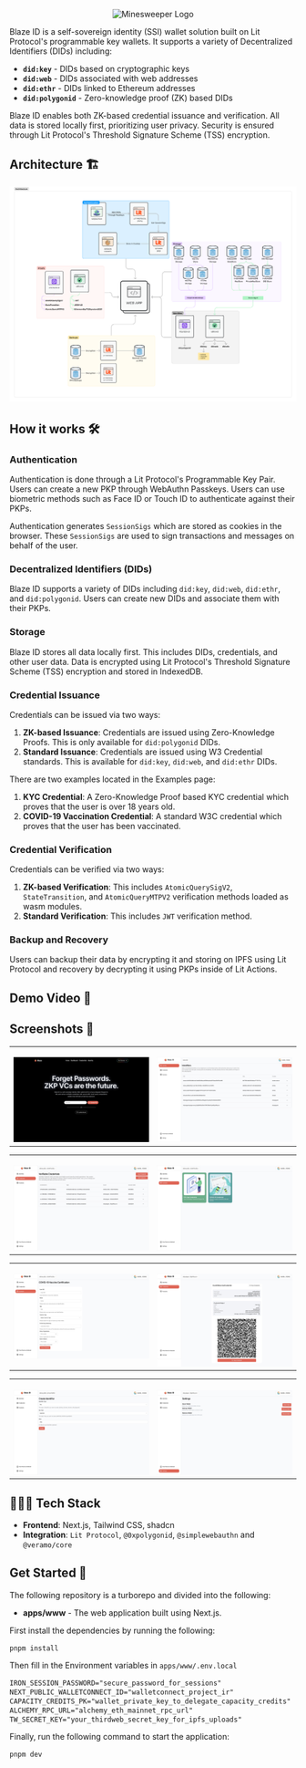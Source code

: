 <p align="center">
<img src="./apps/www/public/logo-text.png" alt="Minesweeper Logo"  width="200px"/></p>

Blaze ID is a self-sovereign identity (SSI) wallet solution built on Lit Protocol's programmable key wallets. It supports a variety of Decentralized Identifiers (DIDs) including:

- **`did:key`** - DIDs based on cryptographic keys
- **`did:web`** - DIDs associated with web addresses
- **`did:ethr`** - DIDs linked to Ethereum addresses
- **`did:polygonid`** - Zero-knowledge proof (ZK) based DIDs

Blaze ID enables both ZK-based credential issuance and verification. All data is stored locally first, prioritizing user privacy. Security is ensured through Lit Protocol's Threshold Signature Scheme (TSS) encryption.

## Architecture 🏗️

<img src="./assets/architecture.png" alt="Architecture Diagram" />

## How it works 🛠️

### Authentication

Authentication is done through a Lit Protocol's Programmable Key Pair. Users can create a new PKP through WebAuthn Passkeys. Users can use biometric methods such as Face ID or Touch ID to authenticate against their PKPs.

Authentication generates `SessionSigs` which are stored as cookies in the browser. These `SessionSigs` are used to sign transactions and messages on behalf of the user.

### Decentralized Identifiers (DIDs)

Blaze ID supports a variety of DIDs including `did:key`, `did:web`, `did:ethr`, and `did:polygonid`. Users can create new DIDs and associate them with their PKPs.

### Storage

Blaze ID stores all data locally first. This includes DIDs, credentials, and other user data. Data is encrypted using Lit Protocol's Threshold Signature Scheme (TSS) encryption and stored in IndexedDB.

### Credential Issuance

Credentials can be issued via two ways:

1. **ZK-based Issuance**: Credentials are issued using Zero-Knowledge Proofs. This is only available for `did:polygonid` DIDs.
2. **Standard Issuance**: Credentials are issued using W3 Credential standards. This is available for `did:key`, `did:web`, and `did:ethr` DIDs.

There are two examples located in the Examples page:

1. **KYC Credential**: A Zero-Knowledge Proof based KYC credential which proves that the user is over 18 years old.
2. **COVID-19 Vaccination Credential**: A standard W3C credential which proves that the user has been vaccinated.

### Credential Verification

Credentials can be verified via two ways:

1. **ZK-based Verification**: This includes `AtomicQuerySigV2`, `StateTransition`, and `AtomicQueryMTPV2` verification methods loaded as wasm modules.
2. **Standard Verification**: This includes `JWT` verification method.

### Backup and Recovery

Users can backup their data by encrypting it and storing on IPFS using Lit Protocol and recovery by decrypting it using PKPs inside of Lit Actions.

## Demo Video 🎥

## Screenshots 📸

<table>
  <tr>
    <td valign="top" width="50%">
      <br>
      <img src="./assets/1.jpeg" alt="Homepage" >
    </td>
    <td valign="top" width="50%">
      <br>
      <img src="./assets/2.jpeg" alt="Create Game" >
    </td>
  </tr>
</table>

<table>
  <tr>
    <td valign="top" width="50%">
      <br>
            <img src="./assets/3.jpeg" alt="Game Flags" >
    </td>
    <td valign="top" width="50%">
      <br>
            <img src="./assets/4.jpeg" alt="Game Over" >
    </td>
  </tr>
</table>

<table>
  <tr>
    <td valign="top" width="50%">
      <br>
            <img src="./assets/5.jpeg" alt="Game Flags" >
    </td>
    <td valign="top" width="50%">
      <br>
            <img src="./assets/6.jpeg" alt="Game Over" >
    </td>
  </tr>
</table>

<table>
  <tr>
    <td valign="top" width="50%">
      <br>
            <img src="./assets/7.jpeg" alt="Game Flags" >
    </td>
    <td valign="top" width="50%">
      <br>
            <img src="./assets/8.jpeg" alt="Game Over" >
    </td>
  </tr>
</table>

## 🧑🏼‍💻 Tech Stack

- **Frontend**: Next.js, Tailwind CSS, shadcn
- **Integration**: `Lit Protocol`, `@0xpolygonid`, `@simplewebauthn` and `@veramo/core`

## Get Started 🚀

The following repository is a turborepo and divided into the following:

- **apps/www** - The web application built using Next.js.

First install the dependencies by running the following:

```
pnpm install
```

Then fill in the Environment variables in `apps/www/.env.local`

```env
IRON_SESSION_PASSWORD="secure_password_for_sessions"
NEXT_PUBLIC_WALLETCONNECT_ID="walletconnect_project_ir"
CAPACITY_CREDITS_PK="wallet_private_key_to_delegate_capacity_credits"
ALCHEMY_RPC_URL="alchemy_eth_mainnet_rpc_url"
TW_SECRET_KEY="your_thirdweb_secret_key_for_ipfs_uploads"
```

Finally, run the following command to start the application:

```
pnpm dev
```
